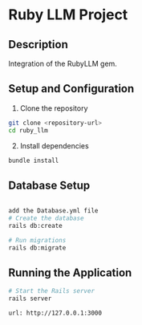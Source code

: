 # Ruby LLM Project

## Description
Integration of the RubyLLM gem.

## Setup and Configuration
1. Clone the repository
```bash
git clone <repository-url>
cd ruby_llm
```

2. Install dependencies
```bash
bundle install
```
## Database Setup
```bash

add the Database.yml file
# Create the database
rails db:create

# Run migrations
rails db:migrate
```

## Running the Application
```bash
# Start the Rails server
rails server

url: http://127.0.0.1:3000